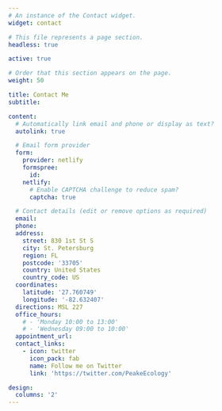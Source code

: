 ```yaml
---
# An instance of the Contact widget.
widget: contact

# This file represents a page section.
headless: true

active: true

# Order that this section appears on the page.
weight: 50

title: Contact Me
subtitle:

content:
  # Automatically link email and phone or display as text?
  autolink: true

  # Email form provider
  form:
    provider: netlify
    formspree:
      id:
    netlify:
      # Enable CAPTCHA challenge to reduce spam?
      captcha: true

  # Contact details (edit or remove options as required)
  email: 
  phone: 
  address:
    street: 830 1st St S
    city: St. Petersburg
    region: FL
    postcode: '33705'
    country: United States
    country_code: US
  coordinates:
    latitude: '27.760749'
    longitude: '-82.632407'
  directions: MSL 227
  office_hours:
    # - 'Monday 10:00 to 13:00'
    # - 'Wednesday 09:00 to 10:00'
  appointment_url: 
  contact_links:
    - icon: twitter
      icon_pack: fab
      name: Follow me on Twitter
      link: 'https://twitter.com/PeakeEcology'

design:
  columns: '2'
---
```

